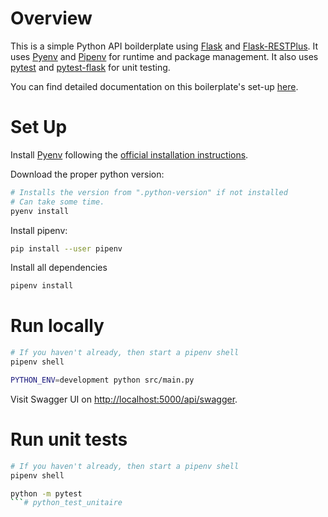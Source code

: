 # Overview

This is a simple Python API boilderplate
using [Flask](http://flask.pocoo.org/) and [Flask-RESTPlus](https://flask-restplus.readthedocs.io/en/stable/).
It uses [Pyenv](https://github.com/pyenv/pyenv) and [Pipenv](https://pipenv.readthedocs.io/en/latest/)
for runtime and package management.
It also uses [pytest](https://docs.pytest.org/en/latest/) and [pytest-flask](https://pytest-flask.readthedocs.io/en/latest/)
for unit testing.

You can find detailed documentation on this boilerplate's set-up [here](https://nikgrozev.com/2018/10/12/python-api-with-flask-and-flask-restplus/). 

# Set Up

Install [Pyenv](https://github.com/pyenv/pyenv) following the [official installation instructions](https://github.com/pyenv/pyenv#installation).

Download the proper python version:

```bash
# Installs the version from ".python-version" if not installed 
# Can take some time.
pyenv install
```

Install pipenv:

```bash
pip install --user pipenv
```

Install all dependencies

```bash
pipenv install
```

# Run locally

```bash
# If you haven't already, then start a pipenv shell
pipenv shell

PYTHON_ENV=development python src/main.py
```

Visit Swagger UI on [http://localhost:5000/api/swagger](http://localhost:5000/api/swagger).

# Run unit tests


```bash
# If you haven't already, then start a pipenv shell
pipenv shell

python -m pytest
```# python_test_unitaire
